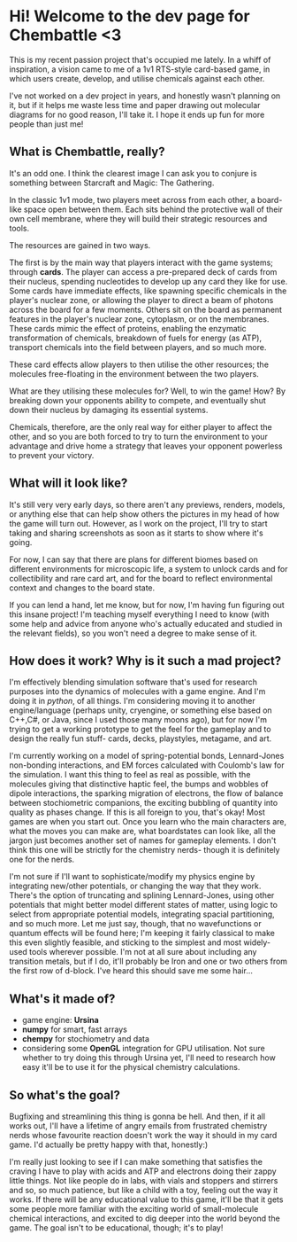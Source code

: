 # Hi! Welcome to the dev page for Chembattle <3

This is my recent passion project that's occupied me lately. In a whiff of inspiration, a vision came to me of a 1v1 RTS-style card-based game, in which users create, develop, and utilise chemicals against each other. 

I've not worked on a dev project in years, and honestly wasn't planning on it, but if it helps me waste less time and paper drawing out molecular diagrams for no good reason, I'll take it. I hope it ends up fun for more people than just me!

## What is Chembattle, really?

It's an odd one. I think the clearest image I can ask you to conjure is something between Starcraft and Magic: The Gathering. 

In the classic 1v1 mode, two players meet across from each other, a board-like space open between them. Each sits behind the protective wall of their own cell membrane, where they will build their strategic resources and tools.

The resources are gained in two ways. 

The first is by the main way that players interact with the game systems; through __cards__. The player can access a pre-prepared deck of cards from their nucleus, spending nucleotides to develop up any card they like for use. Some cards have immediate effects, like spawning specific chemicals in the player's nuclear zone, or allowing the player to direct a beam of photons across the board for a few moments. Others sit on the board as permanent features in the player's nuclear zone, cytoplasm, or on the membranes. These cards mimic the effect of proteins, enabling the enzymatic transformation of chemicals, breakdown of fuels for energy (as ATP), transport chemicals into the field between players, and so much more.

These card effects allow players to then utilise the other resources; the molecules free-floating in the environment between the two players.

What are they utilising these molecules for? Well, to win the game! How? By breaking down your opponents ability to compete, and eventually shut down their nucleus by damaging its essential systems. 

Chemicals, therefore, are the only real way for either player to affect the other, and so you are both forced to try to turn the environment to your advantage and drive home a strategy that leaves your opponent powerless to prevent your victory.

## What will it look like?

It's still very very early days, so there aren't any previews, renders, models, or anything else that can help show others the pictures in my head of how the game will turn out. However, as I work on the project, I'll try to start taking and sharing screenshots as soon as it starts to show where it's going.

For now, I can say that there are plans for different biomes based on different environments for microscopic life, a system to unlock cards and for collectibility and rare card art, and for the board to reflect environmental context and changes to the board state. 

If you can lend a hand, let me know, but for now, I'm having fun figuring out this insane project! I'm teaching myself everything I need to know (with some help and advice from anyone who's actually educated and studied in the relevant fields), so you won't need a degree to make sense of it.

## How does it work? Why is it such a mad project?

I'm effectively blending simulation software that's used for research purposes into the dynamics of molecules with a game engine. And I'm doing it in *python*, of all things. I'm considering moving it to another engine/language (perhaps unity, cryengine, or something else based on C++,C#, or Java, since I used those many moons ago), but for now I'm trying to get a working prototype to get the feel for the gameplay and to design the really fun stuff- cards, decks, playstyles, metagame, and art.

I'm currently working on a model of spring-potential bonds, Lennard-Jones non-bonding interactions, and EM forces calculated with Coulomb's law for the simulation. I want this thing to feel as real as possible, with the molecules giving that distinctive haptic feel, the bumps and wobbles of dipole interactions, the sparking migration of electrons, the flow of balance between stochiometric companions, the exciting bubbling of quantity into quality as phases change. If this is all foreign to you, that's okay! Most games are when you start out. Once you learn who the main characters are, what the moves you can make are, what boardstates can look like, all the jargon just becomes another set of names for gameplay elements. I don't think this one will be strictly for the chemistry nerds- though it is definitely one for the nerds. 

I'm not sure if I'll want to sophisticate/modify my physics engine by integrating new/other potentials, or changing the way that they work. There's the option of truncating and splining Lennard-Jones, using other potentials that might better model different states of matter, using logic to select from appropriate potential models, integrating spacial partitioning, and so much more. Let me just say, though, that no wavefunctions or quantum effects will be found here; I'm keeping it fairly classical to make this even slightly feasible, and sticking to the simplest and most widely-used tools wherever possible. I'm not at all sure about including any transition metals, but if I do, it'll probably be Iron and one or two others from the first row of d-block. I've heard this should save me some hair...

## What's it made of?
- game engine: __Ursina__
- __numpy__ for smart, fast arrays
- __chempy__ for stochiometry and data
- considering some __OpenGL__ integration for GPU utilisation. Not sure whether to try doing this through Ursina yet, I'll need to research how easy it'll be to use it for the physical chemistry calculations.

## So what's the goal?

Bugfixing and streamlining this thing is gonna be hell. And then, if it all works out, I'll have a lifetime of angry emails from frustrated chemistry nerds whose favourite reaction doesn't work the way it should in my card game. I'd actually be pretty happy with that, honestly:)

I'm really just looking to see if I can make something that satisfies the craving I have to play with acids and ATP and electrons doing their zappy little things. Not like people do in labs, with vials and stoppers and stirrers and so, so much patience, but like a child with a toy, feeling out the way it works. If there will be any educational value to this game, it'll be that it gets some people more familiar with the exciting world of small-molecule chemical interactions, and excited to dig deeper into the world beyond the game. The goal isn't to be educational, though; it's to play!
